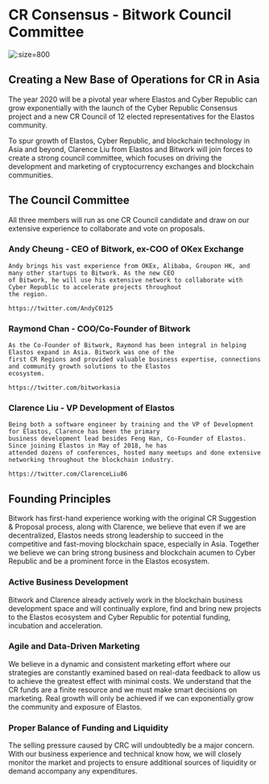 
# CR Consensus - Bitwork Council Committee

![](https://s3.amazonaws.com/elastosjs.com/img/cr-regions/council-committee.jpg ':size=800')


## Creating a New Base of Operations for CR in Asia

The year 2020 will be a pivotal year where Elastos and Cyber Republic can grow exponentially with the launch of the
Cyber Republic Consensus project and a new CR Council of 12 elected representatives for the Elastos community.

To spur growth of Elastos, Cyber Republic, and blockchain technology in Asia and beyond, Clarence Liu from Elastos and
Bitwork will join forces to create a strong council committee, which focuses on driving the development and marketing of
cryptocurrency exchanges and blockchain communities.


## The Council Committee

All three members will run as one CR Council candidate and draw on our extensive experience to collaborate and vote on
proposals.

### Andy Cheung - CEO of Bitwork, ex-COO of OKex Exchange

    Andy brings his vast experience from OKEx, Alibaba, Groupon HK, and many other startups to Bitwork. As the new CEO
    of Bitwork, he will use his extensive network to collaborate with Cyber Republic to accelerate projects throughout
    the region.

    https://twitter.com/AndyC0125

### Raymond Chan - COO/Co-Founder of Bitwork

    As the Co-Founder of Bitwork, Raymond has been integral in helping Elastos expand in Asia. Bitwork was one of the
    first CR Regions and provided valuable business expertise, connections and community growth solutions to the Elastos
    ecosystem.

    https://twitter.com/bitworkasia

### Clarence Liu - VP Development of Elastos

    Being both a software engineer by training and the VP of Development for Elastos, Clarence has been the primary
    business development lead besides Feng Han, Co-Founder of Elastos. Since joining Elastos in May of 2018, he has
    attended dozens of conferences, hosted many meetups and done extensive networking throughout the blockchain industry.

    https://twitter.com/ClarenceLiu86


## Founding Principles

Bitwork has first-hand experience working with the original CR Suggestion & Proposal process, along with Clarence, we
believe that even if we are decentralized, Elastos needs strong leadership to succeed in the competitive and fast-moving
blockchain space, especially in Asia. Together we believe we can bring strong business and blockchain acumen to Cyber
Republic and be a prominent force in the Elastos ecosystem.

### Active Business Development

Bitwork and Clarence already actively work in the blockchain business development space and will continually explore,
find and bring new projects to the Elastos ecosystem and Cyber Republic for potential funding, incubation and acceleration.

### Agile and Data-Driven Marketing

We believe in a dynamic and consistent marketing effort where our strategies are constantly examined based on real-data
feedback to allow us to achieve the greatest effect with minimal costs. We understand that the CR funds are a finite
resource and we must make smart decisions on marketing. Real growth will only be achieved if we can exponentially grow
the community and exposure of Elastos.

### Proper Balance of Funding and Liquidity

The selling pressure caused by CRC will undoubtedly be a major concern. With our business experience and technical know
how, we will closely monitor the market and projects to ensure additional sources of liquidity or demand accompany any
expenditures.
